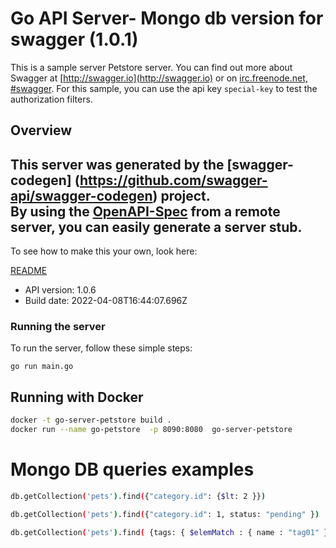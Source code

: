 # Go API Server- Mongo db version for swagger (1.0.1)


This is a sample server Petstore server.  You can find out more about Swagger at [http://swagger.io](http://swagger.io) or on [irc.freenode.net, #swagger](http://swagger.io/irc/).  For this sample, you can use the api key `special-key` to test the authorization filters.

## Overview
This server was generated by the [swagger-codegen]
(https://github.com/swagger-api/swagger-codegen) project.  
By using the [OpenAPI-Spec](https://github.com/OAI/OpenAPI-Specification) from a remote server, you can easily generate a server stub.  
-

To see how to make this your own, look here:

[README](https://github.com/swagger-api/swagger-codegen/blob/master/README.md)

- API version: 1.0.6
- Build date: 2022-04-08T16:44:07.696Z


### Running the server
To run the server, follow these simple steps:

```
go run main.go
```
## Running with Docker

``` sh
docker -t go-server-petstore build .
docker run --name go-petstore  -p 8090:8080  go-server-petstore
```

# Mongo DB queries examples

``` sh
db.getCollection('pets').find({"category.id": {$lt: 2 }})

db.getCollection('pets').find({"category.id": 1, status: "pending" })

db.getCollection('pets').find( {tags: { $elemMatch : { name : "tag01" }}})

```
